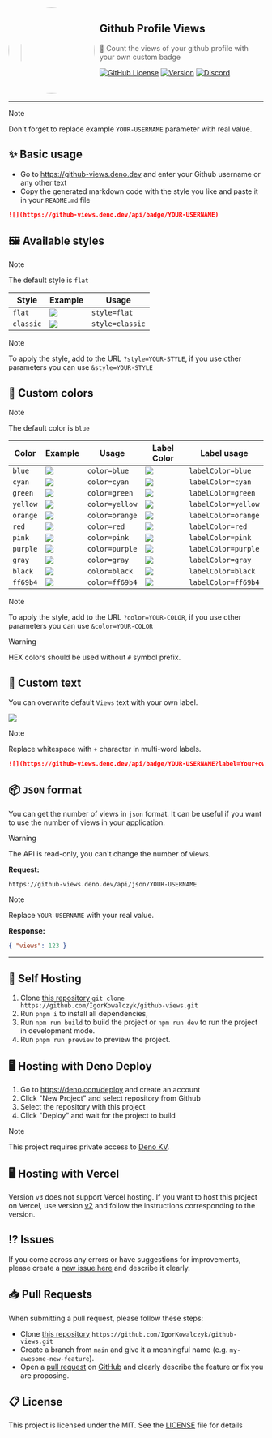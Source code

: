 <img width="170" height="170" align="left" style="float: left; margin: 0 10px 0 0; border-radius: 50%;" src="https://github-views.deno.dev/favicons/android-chrome-144x144.png">

## Github Profile Views

> 👀 Count the views of your github profile with your own custom badge

[![GitHub License](https://img.shields.io/github/license/igorkowalczyk/github-views?color=%2334D058&logo=github&style=flat-square&label=License)](https://github.com/igorkowalczyk/github-views/blob/main/license.md)
[![Version](https://img.shields.io/github/v/release/igorkowalczyk/github-views?color=%2334D058&logo=github&style=flat-square&label=Version)](https://github.com/igorkowalczyk/github-views/releases)
[![Discord](https://img.shields.io/discord/666599184844980224?color=%2334D058&logo=discord&style=flat-square&logoColor=fff&label=Discord)](https://igorkowalczyk.dev/discord)
<br><br><br>

---

> [!NOTE]
> Don't forget to replace example `YOUR-USERNAME` parameter with real value.

## ✨ Basic usage
 - Go to https://github-views.deno.dev and enter your Github username or any other text
 - Copy the generated markdown code with the style you like and paste it in your `README.md` file
 
```markdown
![](https://github-views.deno.dev/api/badge/YOUR-USERNAME)
```

## 🖼️ Available styles

> [!NOTE]
> The default style is `flat`

| Style | Example | Usage |
| ----- | ---- | ---- |
| `flat` | ![](https://github-views.deno.dev/api/badge/example?style=flat&display=true) | `style=flat` |
| `classic` | ![](https://github-views.deno.dev/api/badge/example?style=classic&display=true) | `style=classic` |

> [!NOTE]
> To apply the style, add to the URL `?style=YOUR-STYLE`, if you use other parameters you can use `&style=YOUR-STYLE`

## 🎨 Custom colors

> [!NOTE]
> The default color is `blue`

| Color | Example | Usage | Label Color | Label usage | 
| ----- | ---- | ---- | ---- |  ---- | 
| `blue` | ![](https://github-views.deno.dev/api/badge/example?style=flat&display=true&color=blue) | `color=blue`  | ![](https://github-views.deno.dev/api/badge/example?style=flat&display=true&labelColor=blue) | `labelColor=blue` |
| `cyan` | ![](https://github-views.deno.dev/api/badge/example?style=flat&display=true&color=cyan) | `color=cyan` | ![](https://github-views.deno.dev/api/badge/example?style=flat&display=true&labelColor=cyan) | `labelColor=cyan` |
| `green` | ![](https://github-views.deno.dev/api/badge/example?style=flat&display=true&color=green) | `color=green` |  ![](https://github-views.deno.dev/api/badge/example?style=flat&display=true&labelColor=green) | `labelColor=green` |
| `yellow` | ![](https://github-views.deno.dev/api/badge/example?style=flat&display=true&color=yellow) | `color=yellow` | ![](https://github-views.deno.dev/api/badge/example?style=flat&display=true&labelColor=yellow) | `labelColor=yellow` |
| `orange` | ![](https://github-views.deno.dev/api/badge/example?style=flat&display=true&color=orange) | `color=orange` | ![](https://github-views.deno.dev/api/badge/example?style=flat&display=true&labelColor=orange) | `labelColor=orange` |
| `red` | ![](https://github-views.deno.dev/api/badge/example?style=flat&display=true&color=red) | `color=red` | ![](https://github-views.deno.dev/api/badge/example?style=flat&display=true&labelColor=red) | `labelColor=red` |
| `pink` | ![](https://github-views.deno.dev/api/badge/example?style=flat&display=true&color=pink) | `color=pink` | ![](https://github-views.deno.dev/api/badge/example?style=flat&display=true&labelColor=pink) | `labelColor=pink` |
| `purple` | ![](https://github-views.deno.dev/api/badge/example?style=flat&display=true&color=purple) | `color=purple` | ![](https://github-views.deno.dev/api/badge/example?style=flat&display=true&labelColor=purple) | `labelColor=purple` | ![](https://github-views.deno.dev/api/badge/example?style=flat&display=true&labelColor=gray) | `labelColor=gray` |
| `gray` | ![](https://github-views.deno.dev/api/badge/example?style=flat&display=true&color=gray) | `color=gray` | ![](https://github-views.deno.dev/api/badge/example?style=flat&display=true&labelColor=gray) | `labelColor=gray` |
| `black` | ![](https://github-views.deno.dev/api/badge/example?style=flat&display=true&color=black) | `color=black` | ![](https://github-views.deno.dev/api/badge/example?style=flat&display=true&labelColor=black) | `labelColor=black` |
| `ff69b4` | ![](https://github-views.deno.dev/api/badge/example?style=flat&display=true&color=ff69b4) | `color=ff69b4` | ![](https://github-views.deno.dev/api/badge/example?style=flat&display=true&labelColor=ff69b4) | `labelColor=ff69b4` |

> [!NOTE]
> To apply the style, add to the URL `?color=YOUR-COLOR`, if you use other parameters you can use `&color=YOUR-COLOR`

> [!WARNING]
> HEX colors should be used without `#` symbol prefix.

## 📝 Custom text

You can overwrite default `Views` text with your own label.

![](https://github-views.deno.dev/api/badge/example?label=Your+own+label&display=true&color=blue)

> [!NOTE]
> Replace whitespace with `+` character in multi-word labels.

```markdown
![](https://github-views.deno.dev/api/badge/YOUR-USERNAME?label=Your+own+label)
```

## 📦 `JSON` format

You can get the number of views in `json` format. It can be useful if you want to use the number of views in your application.

> [!WARNING]
> The API is read-only, you can't change the number of views.

**Request:**
```
https://github-views.deno.dev/api/json/YOUR-USERNAME
```
> [!NOTE]
> Replace `YOUR-USERNAME` with your real value.

**Response:**
```json
{ "views": 123 }
```

---

## 🔩 Self Hosting

1. Clone [this repository](https://github.com/igorkowalczyk/github-views) `git clone https://github.com/IgorKowalczyk/github-views.git`
2. Run `pnpm i` to install all dependencies,
3. Run `npm run build` to build the project or `npm run dev` to run the project in development mode.
4. Run `pnpm run preview` to preview the project.

## 🖥️ Hosting with Deno Deploy

1. Go to https://deno.com/deploy and create an account
2. Click "New Project" and select repository from Github
3. Select the repository with this project
4. Click "Deploy" and wait for the project to build

> [!NOTE]
> This project requires private access to [Deno KV](https://deno.com/kv).

## 🖥️ Hosting with Vercel

Version `v3` does not support Vercel hosting. If you want to host this project on Vercel, use version [v2](https://github.com/IgorKowalczyk/github-views/tree/v2.2.1) and follow the instructions corresponding to the version.

## ⁉️ Issues

If you come across any errors or have suggestions for improvements, please create a [new issue here](https://github.com/igorkowalczyk/github-views/issues) and describe it clearly.


## 📥 Pull Requests

When submitting a pull request, please follow these steps:

- Clone [this repository](https://github.com/igorkowalczyk/github-views) `https://github.com/IgorKowalczyk/github-views.git`
- Create a branch from `main` and give it a meaningful name (e.g. `my-awesome-new-feature`).
- Open a [pull request](https://github.com/igorkowalczyk/github-views/pulls) on [GitHub](https://github.com/) and clearly describe the feature or fix you are proposing.

## 📋 License

This project is licensed under the MIT. See the [LICENSE](https://github.com/igorkowalczyk/github-views/blob/main/license.md) file for details

